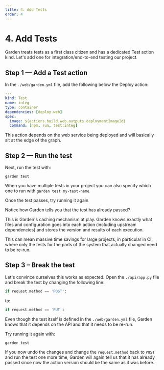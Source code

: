 ```yaml
---
title: 4. Add Tests
order: 4
---
```


# 4. Add Tests

Garden treats tests as a first class citizen and has a dedicated Test action kind. Let's add one for integration/end-to-end testing our project.

## Step 1 — Add a Test action

In the `./web/garden.yml` file, add the following below the Deploy action:

```yaml
---
kind: Test
name: integ
type: container
dependencies: [deploy.web]
spec:
  image: ${actions.build.web.outputs.deploymentImageId}
  command: [npm, run, test:integ]
```

This action depends on the web service being deployed and will basically sit at the edge of the graph.

## Step 2 — Run the test

Next, run the test with:

```
garden test
```

When you have multiple tests in your project you can also specify which one to run with `garden
test my-test-name`.

Once the test passes, try running it again.

Notice how Garden tells you that the test has already passed?

This is Garden's caching mechanism at play. Garden knows exactly what files and configuration goes into each action (including upstream dependencies) and stores the version and results of each execution.

This can mean massive time savings for large projects, in particular in CI, where only the tests for the parts of the system that actually changed need to be re-run.

## Step 3 – Break the test

Let's convince ourselves this works as expected. Open the `./api/app.py` file and break the test by changing the following line:

```python
if request.method == 'POST':
```

to:

```python
if request.method == 'PUT':
```

Even though the test itself is defined in the `./web/garden.yml` file, Garden knows that it depends on the API and that it needs to be re-run.

Try running it again with:

```console
garden test
```

If you now undo the changes and change the `request.method` back to `POST` and run the test one more time, Garden will again tell us that it has already passed since now the action version should be the same as it was before.
